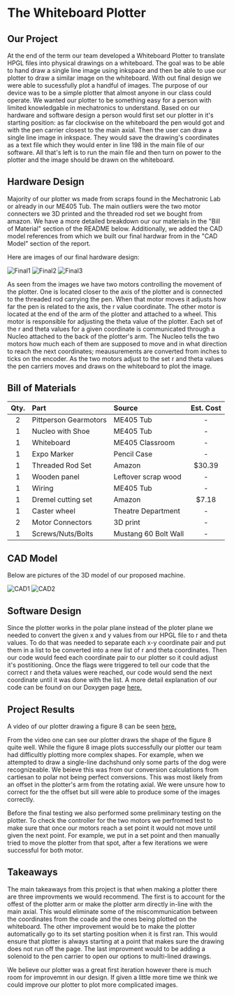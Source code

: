 # The Whiteboard Plotter

## Our Project
At the end of the term our team developed a Whiteboard Plotter to translate HPGL files into physical drawings on a whiteboard. The goal was to be able to hand draw a single line image using inkspace and then be able to use our plotter to draw a similar image on the whiteboard. With out final design we were able to sucessfully plot a handful of images. The purpose of our device was to be a simple plotter that almost anyone in our class could operate. We wanted our plotter to be something easy for a person with limited knowledgable in mechatronics to understand. Based on our hardware and software design a person would first set our plotter in it's starting position: as far clockwise on the whiteboard the pen would got and with the pen carrier closest to the main axial. Then the user can draw a single line image in inkspace. They would save the drawing's coordinates as a text file which they would enter in line 198 in the main file of our software. All that's left is to run the main file and then turn on power to the plotter and the image should be drawn on the whiteboard.

## Hardware Design
Majority of our plotter ws made from scraps found in the Mechatronic Lab or already in our ME405 Tub. The main outliers were the two motor connecters we 3D printed and the threaded rod set we bought from amazon. We have a more detailed breakdown our our materials in the "Bill of Material" section of the README below. Additionally, we added the CAD model references from which we built our final hardwar from in the "CAD Model" section of the report.

Here are images of our final hardware design:

![Final1](/../main/images/Final1.jpg)
![Final2](/../main/images/Final2.jpg)
![Final3](/../main/images/Final3.jpg)

As seen from the images we have two motors controlling the movement of the plotter. One is located closer to the axis of the plotter and is connected to the threaded rod carrying the pen. When that motor moves it adjusts how far the pen is related to the axis, the r value coordinate. The other motor is located at the end of the arm of the plotter and attached to a wheel. This motor is responsible for adjusting the theta value of the plotter. Each set of the r and theta values for a given coordinate is communicated through a Nucleo attached to the back of the plotter's arm. The Nucleo tells the two motors how much each of them are supposed to move and in what direction to reach the next coordinates; meausurements are converted from inches to ticks on the encoder. As the two motors adjust to the set r and theta values the pen carriers moves and draws on the whiteboard to plot the image.

## Bill of Materials 

| Qty. | Part                  | Source                | Est. Cost |
|:----:|:----------------------|:----------------------|:---------:|
|  2   | Pittperson Gearmotors | ME405 Tub             |     -     |
|  1   | Nucleo with Shoe      | ME405 Tub             |     -     |
|  1   | Whiteboard            | ME405 Classroom       |     -     |
|  1   | Expo Marker           | Pencil Case           |     -     |
|  1   | Threaded Rod Set      | Amazon                |   $30.39  |
|  1   | Wooden panel          | Leftover scrap wood   |     -     |
|  1   | Wiring                | ME405 Tub             |     -     |
|  1   | Dremel cutting set    | Amazon                |   $7.18   |
|  1   | Caster wheel          | Theatre Department    |     -     |
|  2   | Motor Connectors      | 3D print              |     -     |
|  1   | Screws/Nuts/Bolts     | Mustang 60 Bolt Wall  |     -     |

## CAD Model

Below are pictures of the 3D model of our proposed machine.

![CAD1](/../main/images/CAD1.PNG)
![CAD2](/../main/images/CAD2.PNG)

## Software Design
Since the plotter works in the polar plane instead of the ploter plane we needed to convert the given x and y values from our HPGL file to r and theta values. To do that was needed to separate each x-y coordinate pair and put them in a list to be converted into a new list of r and theta coordinates. Then our code would feed each coordinate pair to our plotter so it could adjust it's postitioning. Once the flags were triggered to tell our code that the correct r and theta values were reached, our code would send the next coordinate until it was done with the list. A more detail explanation of our code can be found on our Doxygen page [here.]()

## Project Results
A video of our plotter drawing a figure 8 can be seen [here.](https://www.youtube.com/watch?v=7yewA3ieIB4)

From the video one can see our plotter draws the shape of the figure 8 quite well. While the figure 8 image plots successfully our plotter our team had difficultly plotting more complex shapes. For example, when we attempted to draw a single-line dachshund only some parts of the dog were recognizeable. We beieve this was from our conversion calculations from cartiesan to polar not being perfect conversions. This was most likely from an offset in the plotter's arm from the rotating axial. We were unsure how to correct for the the offset but sill were able to produce some of the images correctly.

Before the final testing we also performed some preliminary testing on the plotter. To check the controller for the two motors we perfromed test to make sure that once our motors reach a set point it would not move until given the next point. For example, we put in a set point and then manually tried to move the plotter from that spot, after a few iterations we were successful for both motor. 

## Takeaways 
The main takeaways from this project is that when making a plotter there are three improvments we would recommend. The first is to account for the offest of the plotter arm or make the plotter arm directly in-line with the main axial.  This would eliminate some of the miscommunication between the coordinates from the coade and the ones being plotted on the whiteboard. The other improvement would be to make the plotter automatically go to its set starting position when it is first ran. This would ensure that plotter is always starting at a point that makes sure the drawing does not run off the page. The last improvment would to be adding a solenoid to the pen carrier to open our options to multi-lined drawings. 

We believe our plotter was a great first iteration however there is much room for improvemnt in our design. If given a little more time we think we could improve our plotter to plot more complicated images.
